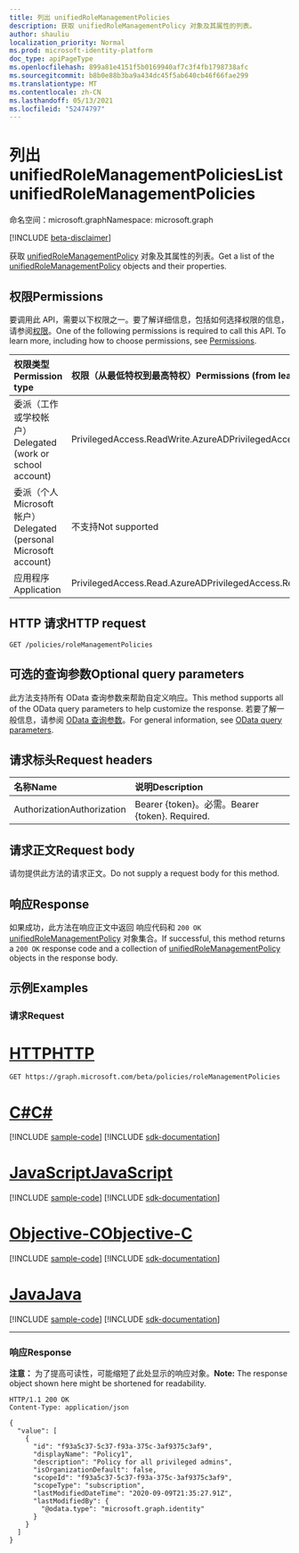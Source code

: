 ```yaml
---
title: 列出 unifiedRoleManagementPolicies
description: 获取 unifiedRoleManagementPolicy 对象及其属性的列表。
author: shauliu
localization_priority: Normal
ms.prod: microsoft-identity-platform
doc_type: apiPageType
ms.openlocfilehash: 899a81e4151f5b0169940af7c3f4fb1798738afc
ms.sourcegitcommit: b8b0e88b3ba9a434dc45f5ab640cb46f66fae299
ms.translationtype: MT
ms.contentlocale: zh-CN
ms.lasthandoff: 05/13/2021
ms.locfileid: "52474797"
---
```

# <a name="list-unifiedrolemanagementpolicies"></a><span data-ttu-id="a4b8e-103">列出 unifiedRoleManagementPolicies</span><span class="sxs-lookup"><span data-stu-id="a4b8e-103">List unifiedRoleManagementPolicies</span></span>
<span data-ttu-id="a4b8e-104">命名空间：microsoft.graph</span><span class="sxs-lookup"><span data-stu-id="a4b8e-104">Namespace: microsoft.graph</span></span>

[!INCLUDE [beta-disclaimer](../../includes/beta-disclaimer.md)]

<span data-ttu-id="a4b8e-105">获取 [unifiedRoleManagementPolicy](../resources/unifiedrolemanagementpolicy.md) 对象及其属性的列表。</span><span class="sxs-lookup"><span data-stu-id="a4b8e-105">Get a list of the [unifiedRoleManagementPolicy](../resources/unifiedrolemanagementpolicy.md) objects and their properties.</span></span>

## <a name="permissions"></a><span data-ttu-id="a4b8e-106">权限</span><span class="sxs-lookup"><span data-stu-id="a4b8e-106">Permissions</span></span>
<span data-ttu-id="a4b8e-p101">要调用此 API，需要以下权限之一。要了解详细信息，包括如何选择权限的信息，请参阅[权限](/graph/permissions-reference)。</span><span class="sxs-lookup"><span data-stu-id="a4b8e-p101">One of the following permissions is required to call this API. To learn more, including how to choose permissions, see [Permissions](/graph/permissions-reference).</span></span>

|<span data-ttu-id="a4b8e-109">权限类型</span><span class="sxs-lookup"><span data-stu-id="a4b8e-109">Permission type</span></span>|<span data-ttu-id="a4b8e-110">权限（从最低特权到最高特权）</span><span class="sxs-lookup"><span data-stu-id="a4b8e-110">Permissions (from least to most privileged)</span></span>|
|:---|:---|
|<span data-ttu-id="a4b8e-111">委派（工作或学校帐户）</span><span class="sxs-lookup"><span data-stu-id="a4b8e-111">Delegated (work or school account)</span></span>|<span data-ttu-id="a4b8e-112">PrivilegedAccess.ReadWrite.AzureAD</span><span class="sxs-lookup"><span data-stu-id="a4b8e-112">PrivilegedAccess.ReadWrite.AzureAD</span></span>|
|<span data-ttu-id="a4b8e-113">委派（个人 Microsoft 帐户）</span><span class="sxs-lookup"><span data-stu-id="a4b8e-113">Delegated (personal Microsoft account)</span></span>|<span data-ttu-id="a4b8e-114">不支持</span><span class="sxs-lookup"><span data-stu-id="a4b8e-114">Not supported</span></span>|
|<span data-ttu-id="a4b8e-115">应用程序</span><span class="sxs-lookup"><span data-stu-id="a4b8e-115">Application</span></span>|<span data-ttu-id="a4b8e-116">PrivilegedAccess.Read.AzureAD</span><span class="sxs-lookup"><span data-stu-id="a4b8e-116">PrivilegedAccess.Read.AzureAD</span></span>|

## <a name="http-request"></a><span data-ttu-id="a4b8e-117">HTTP 请求</span><span class="sxs-lookup"><span data-stu-id="a4b8e-117">HTTP request</span></span>

<!-- {
  "blockType": "ignored"
}
-->
``` http
GET /policies/roleManagementPolicies
```

## <a name="optional-query-parameters"></a><span data-ttu-id="a4b8e-118">可选的查询参数</span><span class="sxs-lookup"><span data-stu-id="a4b8e-118">Optional query parameters</span></span>
<span data-ttu-id="a4b8e-119">此方法支持所有 OData 查询参数来帮助自定义响应。</span><span class="sxs-lookup"><span data-stu-id="a4b8e-119">This method supports all of the OData query parameters to help customize the response.</span></span> <span data-ttu-id="a4b8e-120">若要了解一般信息，请参阅 [OData 查询参数](/graph/query-parameters)。</span><span class="sxs-lookup"><span data-stu-id="a4b8e-120">For general information, see [OData query parameters](/graph/query-parameters).</span></span>

## <a name="request-headers"></a><span data-ttu-id="a4b8e-121">请求标头</span><span class="sxs-lookup"><span data-stu-id="a4b8e-121">Request headers</span></span>
|<span data-ttu-id="a4b8e-122">名称</span><span class="sxs-lookup"><span data-stu-id="a4b8e-122">Name</span></span>|<span data-ttu-id="a4b8e-123">说明</span><span class="sxs-lookup"><span data-stu-id="a4b8e-123">Description</span></span>|
|:---|:---|
|<span data-ttu-id="a4b8e-124">Authorization</span><span class="sxs-lookup"><span data-stu-id="a4b8e-124">Authorization</span></span>|<span data-ttu-id="a4b8e-p103">Bearer {token}。必需。</span><span class="sxs-lookup"><span data-stu-id="a4b8e-p103">Bearer {token}. Required.</span></span>|

## <a name="request-body"></a><span data-ttu-id="a4b8e-127">请求正文</span><span class="sxs-lookup"><span data-stu-id="a4b8e-127">Request body</span></span>
<span data-ttu-id="a4b8e-128">请勿提供此方法的请求正文。</span><span class="sxs-lookup"><span data-stu-id="a4b8e-128">Do not supply a request body for this method.</span></span>

## <a name="response"></a><span data-ttu-id="a4b8e-129">响应</span><span class="sxs-lookup"><span data-stu-id="a4b8e-129">Response</span></span>

<span data-ttu-id="a4b8e-130">如果成功，此方法在响应正文中返回 响应代码和 `200 OK` [unifiedRoleManagementPolicy](../resources/unifiedrolemanagementpolicy.md) 对象集合。</span><span class="sxs-lookup"><span data-stu-id="a4b8e-130">If successful, this method returns a `200 OK` response code and a collection of [unifiedRoleManagementPolicy](../resources/unifiedrolemanagementpolicy.md) objects in the response body.</span></span>

## <a name="examples"></a><span data-ttu-id="a4b8e-131">示例</span><span class="sxs-lookup"><span data-stu-id="a4b8e-131">Examples</span></span>

### <a name="request"></a><span data-ttu-id="a4b8e-132">请求</span><span class="sxs-lookup"><span data-stu-id="a4b8e-132">Request</span></span>

# <a name="http"></a>[<span data-ttu-id="a4b8e-133">HTTP</span><span class="sxs-lookup"><span data-stu-id="a4b8e-133">HTTP</span></span>](#tab/http)
<!-- {
  "blockType": "request",
  "name": "list_unifiedrolemanagementpolicy"
}
-->
``` http
GET https://graph.microsoft.com/beta/policies/roleManagementPolicies
```
# <a name="c"></a>[<span data-ttu-id="a4b8e-134">C#</span><span class="sxs-lookup"><span data-stu-id="a4b8e-134">C#</span></span>](#tab/csharp)
[!INCLUDE [sample-code](../includes/snippets/csharp/list-unifiedrolemanagementpolicy-csharp-snippets.md)]
[!INCLUDE [sdk-documentation](../includes/snippets/snippets-sdk-documentation-link.md)]

# <a name="javascript"></a>[<span data-ttu-id="a4b8e-135">JavaScript</span><span class="sxs-lookup"><span data-stu-id="a4b8e-135">JavaScript</span></span>](#tab/javascript)
[!INCLUDE [sample-code](../includes/snippets/javascript/list-unifiedrolemanagementpolicy-javascript-snippets.md)]
[!INCLUDE [sdk-documentation](../includes/snippets/snippets-sdk-documentation-link.md)]

# <a name="objective-c"></a>[<span data-ttu-id="a4b8e-136">Objective-C</span><span class="sxs-lookup"><span data-stu-id="a4b8e-136">Objective-C</span></span>](#tab/objc)
[!INCLUDE [sample-code](../includes/snippets/objc/list-unifiedrolemanagementpolicy-objc-snippets.md)]
[!INCLUDE [sdk-documentation](../includes/snippets/snippets-sdk-documentation-link.md)]

# <a name="java"></a>[<span data-ttu-id="a4b8e-137">Java</span><span class="sxs-lookup"><span data-stu-id="a4b8e-137">Java</span></span>](#tab/java)
[!INCLUDE [sample-code](../includes/snippets/java/list-unifiedrolemanagementpolicy-java-snippets.md)]
[!INCLUDE [sdk-documentation](../includes/snippets/snippets-sdk-documentation-link.md)]

---



### <a name="response"></a><span data-ttu-id="a4b8e-138">响应</span><span class="sxs-lookup"><span data-stu-id="a4b8e-138">Response</span></span>
<span data-ttu-id="a4b8e-139">**注意：** 为了提高可读性，可能缩短了此处显示的响应对象。</span><span class="sxs-lookup"><span data-stu-id="a4b8e-139">**Note:** The response object shown here might be shortened for readability.</span></span>
<!-- {
  "blockType": "response",
  "truncated": true,
  "@odata.type": "Collection(microsoft.graph.unifiedRoleManagementPolicy)"
}
-->
``` http
HTTP/1.1 200 OK
Content-Type: application/json

{
  "value": [
    {
      "id": "f93a5c37-5c37-f93a-375c-3af9375c3af9",
      "displayName": "Policy1",
      "description": "Policy for all privileged admins",
      "isOrganizationDefault": false,
      "scopeId": "f93a5c37-5c37-f93a-375c-3af9375c3af9",
      "scopeType": "subscription",
      "lastModifiedDateTime": "2020-09-09T21:35:27.91Z",
      "lastModifiedBy": {
        "@odata.type": "microsoft.graph.identity"
      }
    }
  ]
}
```

